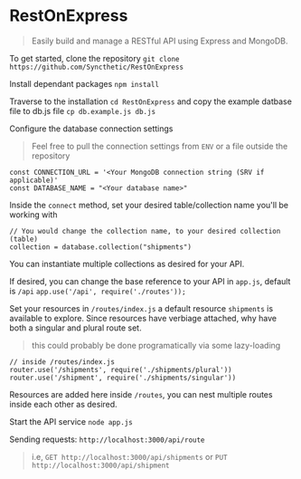 # RestOnExpress
> Easily build and manage a RESTful API using Express and MongoDB.

To get started, clone the repository
`git clone https://github.com/Syncthetic/RestOnExpress`

Install dependant packages `npm install`

Traverse to the installation `cd RestOnExpress` and copy the example datbase file to db.js file `cp db.example.js db.js`

Configure the database connection settings
> Feel free to pull the connection settings from `ENV` or a file outside the repository

```
const CONNECTION_URL = '<Your MongoDB connection string (SRV if applicable)'
const DATABASE_NAME = "<Your database name>"
```

Inside the `connect` method, set your desired table/collection name you'll be working with

```
// You would change the collection name, to your desired collection (table)
collection = database.collection("shipments")
```

You can instantiate multiple collections as desired for your API.

If desired, you can change the base reference to your API in `app.js`, default is `/api`
`app.use('/api', require('./routes'));`

Set your resources in `/routes/index.js` a default resource `shipments` is available to explore. Since resources have verbiage attached, why have both a singular and plural route set.
> this could probably be done programatically via some lazy-loading
```
// inside /routes/index.js
router.use('/shipments', require('./shipments/plural'))
router.use('/shipment', require('./shipments/singular'))
```

Resources are added here inside `/routes`, you can nest multiple routes inside each other as desired.

Start the API service `node app.js`

Sending requests: `http://localhost:3000/api/route`
> i.e, `GET http://localhost:3000/api/shipments` or `PUT http://localhost:3000/api/shipment`